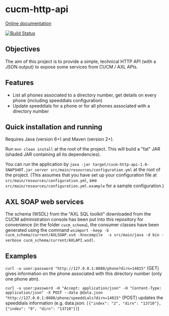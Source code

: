 cucm-http-api
=============

[Online documentation](https://cucm-http-api.readthedocs.org)

[![Build Status](https://secure.travis-ci.org/ox-it/cucm-http-api.png)](http://travis-ci.org/ox-it/cucm-http-api)

Objectives
----------

The aim of this project is to provide a simple, technical HTTP API (with a JSON output) to expose some services from CUCM / AXL APIs.

Features
--------

* List all phones associated to a directory number, get details on every phone (including speeddials configuration)
* Update speeddials for a phone or for all phones associated with a directory number

Quick installation and running
------------------------------

Requires Java (version 6+) and Maven (version 2+).

Run `mvn clean install` at the root of the project. This will build a "fat" JAR (shaded JAR containing all its dependencies).

You can run the application by `java -jar target/cucm-http-api-1.0-SNAPSHOT.jar server src/main/resources/configuration.yml` at the root of the project. (This assumes that you have set up your configuration file at `src/main/resources/configuration.yml`, see `src/main/resources/configuration.yml.example` for a sample configuration.)

AXL SOAP web services
---------------------

The schema (WSDL) from the "AXL SQL toolkit" downloaded from the CUCM administration console has been put into this repository for convenience (in the folder `cucm_schema`), the consumer classes have been generated using the command `wsimport -keep -b cucm_schema/current/AXLSOAP.xsd -Xnocompile  -s src/main/java -d bin -verbose cucm_schema/current/AXLAPI.wsdl`.

Examples
--------

`curl -u user:password "http://127.0.0.1:8080/phone?dirn=14015"` (GET) gives information on the phone associated with this directory number (only one phone atm).

`curl -u user:password -H "Accept: application/json" -H "Content-Type: application/json" -X POST --data @data.json "http://127.0.0.1:8080/phone/speeddials?dirn=14015"` (POST) updates the speeddials information (e.g. data.json: `[{"index": "2", "dirn": "13710"},{"index": "9", "dirn": "13710"}]`)

